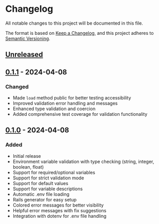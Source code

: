 # Changelog

All notable changes to this project will be documented in this file.

The format is based on [Keep a Changelog](https://keepachangelog.com/en/1.0.0/),
and this project adheres to [Semantic Versioning](https://semver.org/spec/v2.0.0.html).

## [Unreleased]

## [0.1.1] - 2024-04-08

### Changed
- Made `load` method public for better testing accessibility
- Improved validation error handling and messages
- Enhanced type validation and coercion
- Added comprehensive test coverage for validation functionality

## [0.1.0] - 2024-04-08

### Added
- Initial release
- Environment variable validation with type checking (string, integer, boolean, float)
- Support for required/optional variables
- Support for strict validation mode
- Support for default values
- Support for variable descriptions
- Automatic .env file loading
- Rails generator for easy setup
- Colored error messages for better visibility
- Helpful error messages with fix suggestions
- Integration with dotenv for .env file handling

[Unreleased]: https://github.com/bugloper/envalit/compare/v0.1.1...HEAD
[0.1.1]: https://github.com/bugloper/envalit/compare/v0.1.0...v0.1.1
[0.1.0]: https://github.com/bugloper/envalit/releases/tag/v0.1.0

